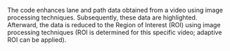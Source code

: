 The code enhances lane and path data obtained from a video using image processing techniques. Subsequently, these data are highlighted. Afterward, the data is reduced to the Region of Interest (ROI) using image processing techniques (ROI is determined for this specific video; adaptive ROI can be applied). 
